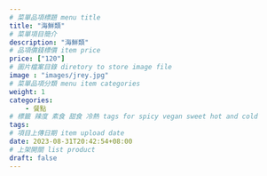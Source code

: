 ```yaml
---
# 菜單品項標題 menu title 
title: "海鮮類"
# 菜單項目簡介 
description: "海鮮類"
# 品項價錢標價 item price 
price: ["120"]
# 圖片檔案目錄 diretory to store image file
image : "images/jrey.jpg"
# 菜單品項分類 menu item categories 
weight: 1
categories: 
    - 餐點
# 標籤 辣度 素食 甜食 冷熱 tags for spicy vegan sweet hot and cold 
tags: 
# 項目上傳日期 item upload date 
date: 2023-08-31T20:42:54+08:00
# 上架開關 list product 
draft: false
---
```

